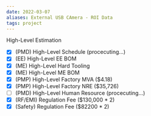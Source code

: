 ```yaml
---
date: 2022-03-07
aliases: External USB CAmera - ROI Data
tags: project
---
```


High-Level Estimation
- [x] (PMD) High-Level Schedule (procecuting...)
- [x] (EE) High-Level EE BOM 
- [x] (ME) High-Level Hard Tooling
- [x] (ME) High-Level ME BOM
- [x] (PMP) High-Level Factory MVA ($4.18)
- [x] (PMP) High-Level Factory NRE ($35,726)
- [ ] (PMD) High-Level Human Resource (procecuting...)
- [x] (RF/EMI) Regulation Fee ($130,000 * 2)
- [x] (Safety) Regulation Fee ($82200 * 2)